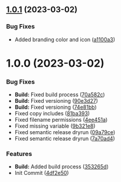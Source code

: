 ## [1.0.1](https://github.com/oblakstudio/action-pack-wp-plugin/compare/v1.0.0...v1.0.1) (2023-03-02)


### Bug Fixes

* Added branding color and icon ([a1100a3](https://github.com/oblakstudio/action-pack-wp-plugin/commit/a1100a344da7602bd570f391c11461ea40cda14a))

# 1.0.0 (2023-03-02)


### Bug Fixes

* **Build:** Fixed build process ([70a582c](https://github.com/oblakstudio/action-pack-wp-plugin/commit/70a582c8f5e37864ae5c2bb29ed7c1de10f9322f))
* **Build:** Fixed versioning ([90e3d27](https://github.com/oblakstudio/action-pack-wp-plugin/commit/90e3d27a88c55c2093fa72fbd9691ed3a12e280e))
* **Build:** Fixed versioning ([74e81bb](https://github.com/oblakstudio/action-pack-wp-plugin/commit/74e81bbfde77f569c815a14058cd52aabe7da8b9))
* Fixed copy includes ([81ba393](https://github.com/oblakstudio/action-pack-wp-plugin/commit/81ba3936a79de84b3ac1b506007e1c167c5fd870))
* Fixed filename permissions ([4ee451a](https://github.com/oblakstudio/action-pack-wp-plugin/commit/4ee451abbea94a1620bc4ca607c976d56a4df36a))
* Fixed missing variable ([9b321e8](https://github.com/oblakstudio/action-pack-wp-plugin/commit/9b321e8ef434a591e55b0f9b405561b0ea331976))
* Fixed semantic release dryrun ([09a79ce](https://github.com/oblakstudio/action-pack-wp-plugin/commit/09a79ced901fb592f717076525022d49a956b2d5))
* Fixed semantic release dryrun ([7a70ad4](https://github.com/oblakstudio/action-pack-wp-plugin/commit/7a70ad45fba2e17023d012d1812e2bccd38b1aab))


### Features

* **Build:** Added build process ([353265d](https://github.com/oblakstudio/action-pack-wp-plugin/commit/353265d5e6a57d3a5c25e1e9d9f8fc13a2a5e56b))
* Init Commit ([4df2e50](https://github.com/oblakstudio/action-pack-wp-plugin/commit/4df2e50a543b06a2dfffe18037ece83dd4ae3d34))
